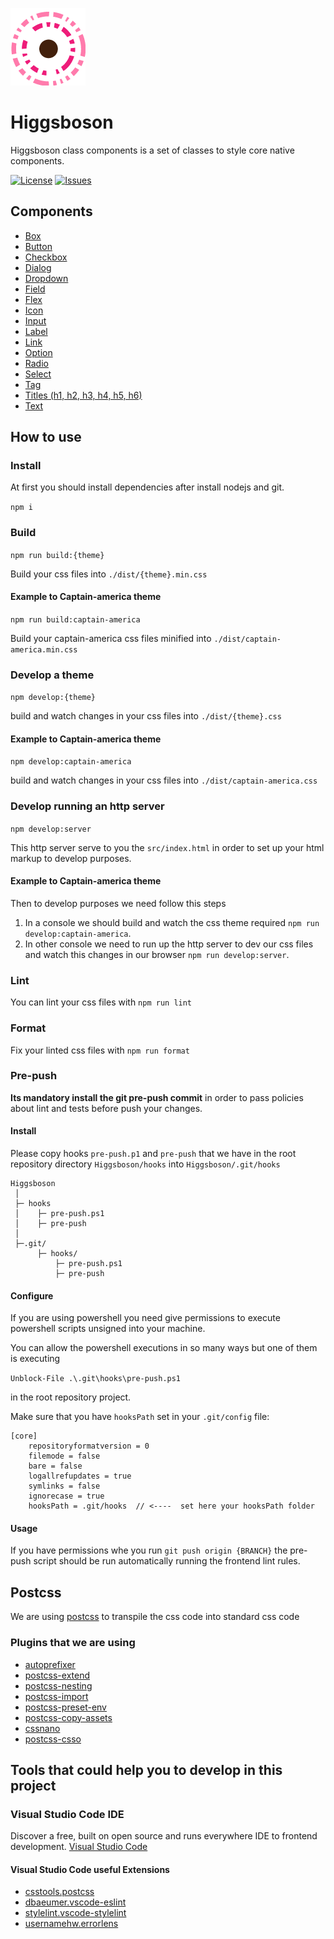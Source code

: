 ![alt text](images/logo.png "higgsboson")

# Higgsboson

Higgsboson class components is a set of classes to style core native components.

[![License](https://img.shields.io/github/license/javierlopezdeancos/higgsboson?style=flat-square)](LICENSE)
[![Issues](https://img.shields.io/github/issues/javierlopezdeancos/higgsboson?style=flat-square)](https://github.com/javierlopezdeancos/higgsboson/issues)

## Components

- [Box](/src/components/box/box.md)
- [Button](/src/components/buttons/buttons.md)
- [Checkbox](/src/components/checkbox/checkbox.md)
- [Dialog](/src/components/dialog/dialog.md)
- [Dropdown](/src/components/dropdown/dropdown.md)
- [Field](/src/components/field/field.md)
- [Flex](/src/components/flex/flex.md)
- [Icon](/src/components/icons/icons.md)
- [Input](/src/components/inputs/input.md)
- [Label](/src/components/label/label.md)
- [Link](/src/components/links/links.md)
- [Option](/src/components/option/option.md)
- [Radio](/src/components/radio/radio.md)
- [Select](/src/components/select/select.md)
- [Tag](/src/components/tag/tag.md)
- [Titles (h1, h2, h3, h4, h5, h6)](/src/components/titles/titles.md)
- [Text](/src/components/text/text.md)

## How to use

### Install

At first you should install dependencies after install nodejs and git.

`npm i`

### Build

`npm run build:{theme}`

Build your css files into `./dist/{theme}.min.css`

#### Example to Captain-america theme

`npm run build:captain-america`

Build your captain-america css files minified into `./dist/captain-america.min.css`

### Develop a theme

`npm develop:{theme}`

build and watch changes in your css files into `./dist/{theme}.css`

#### Example to Captain-america theme

`npm develop:captain-america`

build and watch changes in your css files into `./dist/captain-america.css`

### Develop running an http server

`npm develop:server`

This http server serve to you the `src/index.html` in order to set up your html markup to develop purposes.

#### Example to Captain-america theme

Then to develop purposes we need follow this steps

1. In a console we should build and watch the css theme required `npm run develop:captain-america`.
2. In other console we need to run up the http server to dev our css files and watch this changes in our browser `npm run develop:server`.

### Lint

You can lint your css files with `npm run lint`

### Format

Fix your linted css files with `npm run format`

### Pre-push

**Its mandatory install the git pre-push commit** in order to pass policies about lint and tests before push your changes.

#### Install

Please copy hooks `pre-push.p1` and `pre-push` that we have in the root repository directory `Higgsboson/hooks` into `Higgsboson/.git/hooks`

```text
Higgsboson
 │
 ├─ hooks
 │    ├─ pre-push.ps1
 │    ├─ pre-push
 │
 ├─.git/
      ├─ hooks/
          ├─ pre-push.ps1
          ├─ pre-push
```

#### Configure

If you are using powershell you need give permissions to execute powershell scripts unsigned into your machine.

You can allow the powershell executions in so many ways but one of them is executing

`Unblock-File .\.git\hooks\pre-push.ps1`

in the root repository project.

Make sure that you have `hooksPath` set in your `.git/config` file:

```
[core]
	repositoryformatversion = 0
	filemode = false
	bare = false
	logallrefupdates = true
	symlinks = false
	ignorecase = true
	hooksPath = .git/hooks  // <----  set here your hooksPath folder
```

#### Usage

If you have permissions whe you run `git push origin {BRANCH}` the pre-push script should be run automatically running the frontend lint rules.

## Postcss

We are using [postcss](https://postcss.org) to transpile the css code into standard css code

### Plugins that we are using

- [autoprefixer](https://github.com/postcss/autoprefixer)
- [postcss-extend](https://github.com/travco/postcss-extend)
- [postcss-nesting](https://github.com/csstools/postcss-nesting)
- [postcss-import](https://github.com/postcss/postcss-import)
- [postcss-preset-env](https://preset-env.cssdb.org/)
- [postcss-copy-assets](https://github.com/shutterstock/postcss-copy-assets)
- [cssnano](https://cssnano.co/)
- [postcss-csso](https://github.com/lahmatiy/postcss-csso)

## Tools that could help you to develop in this project

### Visual Studio Code IDE

Discover a free, built on open source and runs everywhere IDE to frontend development.
[Visual Studio Code](https://code.visualstudio.com/)

#### Visual Studio Code useful Extensions

- [csstools.postcss](https://github.com/csstools/postcss-language)
- [dbaeumer.vscode-eslint](https://github.com/Microsoft/vscode-eslint)
- [stylelint.vscode-stylelint](https://github.com/stylelint/vscode-stylelint)
- [usernamehw.errorlens](https://github.com/usernamehw/vscode-error-lens)
